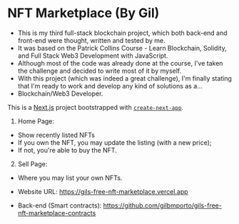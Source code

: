 # NFT Marketplace (By Gil)

- This is my third full-stack blockchain project, which both back-end and front-end were thought, written and tested by me.
- It was based on the Patrick Collins Course - Learn Blockchain, Solidity, and Full Stack Web3 Development with JavaScript.
- Although most of the code was already done at the course, I've taken the challenge and decided to write most of it by myself.
- With this project (which was indeed a great challenge), I'm finally stating that I'm ready to work and develop any kind of solutions as a...
- Blockchain/Web3 Developer.

This is a [Next.js](https://nextjs.org/) project bootstrapped with [`create-next-app`](https://github.com/vercel/next.js/tree/canary/packages/create-next-app).

1. Home Page:
- Show recently listed NFTs
- If you own the NFT, you may update the listing (with a new price);
- If not, you're able to buy the NFT.

2. Sell Page:
- Where you may list your own NFTs.

- Website URL: https://gils-free-nft-marketplace.vercel.app

- Back-end (Smart contracts): https://github.com/gilbmporto/gils-free-nft-marketplace-contracts
